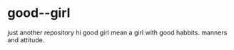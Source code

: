 # good--girl
just another repository
hi
good girl mean a girl with good habbits.
manners and attitude.
